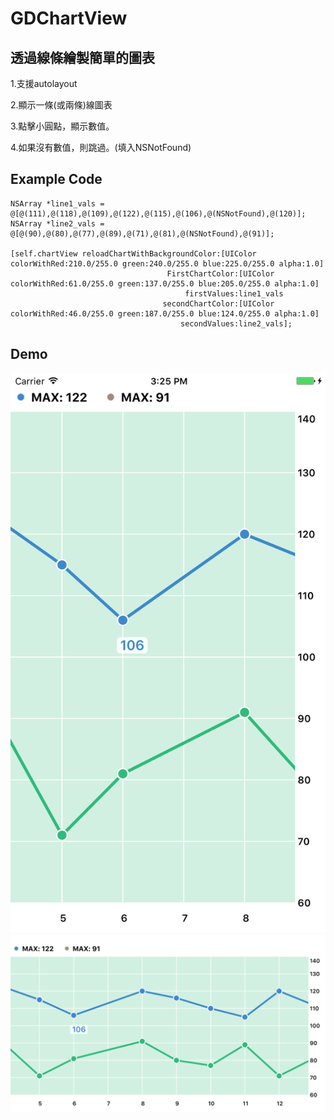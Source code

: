 # GDChartView
## 透過線條繪製簡單的圖表

1.支援autolayout

2.顯示一條(或兩條)線圖表

3.點擊小圓點，顯示數值。

4.如果沒有數值，則跳過。(填入NSNotFound)

## Example Code
```objc
NSArray *line1_vals = @[@(111),@(118),@(109),@(122),@(115),@(106),@(NSNotFound),@(120)];
NSArray *line2_vals = @[@(90),@(80),@(77),@(89),@(71),@(81),@(NSNotFound),@(91)];
    
[self.chartView reloadChartWithBackgroundColor:[UIColor colorWithRed:210.0/255.0 green:240.0/255.0 blue:225.0/255.0 alpha:1.0]
                                   FirstChartColor:[UIColor colorWithRed:61.0/255.0 green:137.0/255.0 blue:205.0/255.0 alpha:1.0]
                                       firstValues:line1_vals
                                  secondChartColor:[UIColor colorWithRed:46.0/255.0 green:187.0/255.0 blue:124.0/255.0 alpha:1.0]
                                      secondValues:line2_vals];
```
## Demo

![alt tag1](https://github.com/KevinLiou/GDChartView/blob/master/GDChartSample/screenshot1.png)
![alt tag2](https://github.com/KevinLiou/GDChartView/blob/master/GDChartSample/screenshot2.png)

